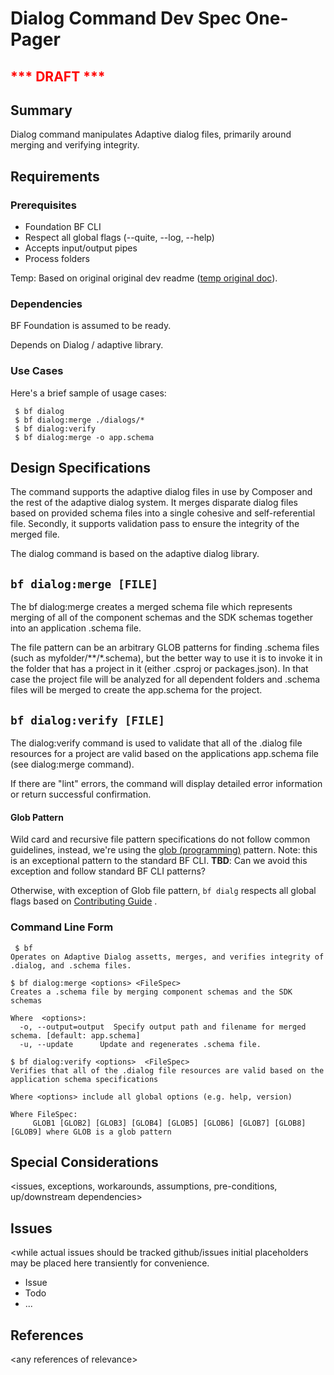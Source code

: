 # Dialog Command Dev Spec One-Pager

## <span style="color:red"> *** DRAFT *** </span> 

## Summary
Dialog command manipulates Adaptive dialog files, primarily around merging and verifying integrity. 

## Requirements
### Prerequisites
* Foundation BF CLI
* Respect all global flags (--quite, --log, --help)
* Accepts input/output pipes
* Process folders

Temp: Based on original original dev readme ([temp original doc]( https://github.com/microsoft/botframework-cli/blob/master/packages/dialog/README.md)).

### Dependencies

BF Foundation is assumed to be ready.

Depends on Dialog / adaptive library.

### Use Cases
Here's a brief sample of usage cases:

     $ bf dialog
     $ bf dialog:merge ./dialogs/*
     $ bf dialog:verify
     $ bf dialog:merge -o app.schema


## Design Specifications
The command supports the adaptive dialog files in use by Composer and the rest of the adaptive dialog system. It merges disparate dialog files based on provided schema files into a single cohesive and self-referential file. Secondly, it supports validation pass to ensure the integrity of the merged file. 

The dialog command is based on the adaptive dialog library. 

## `bf dialog:merge [FILE]`

The bf dialog:merge creates a merged schema file which represents merging of all of the component schemas and the SDK schemas together into an application .schema file.

The file pattern can be an arbitrary GLOB patterns for finding .schema files (such as myfolder/**/*.schema), but the better way to use it is to invoke it in the folder that has a project in it (either .csproj or packages.json). In that case the project file will be analyzed for all dependent folders and .schema files will be merged to create the app.schema for the project.

## `bf dialog:verify [FILE]`

The dialog:verify command is used to validate that all of the .dialog file resources for a project are valid based on the applications app.schema file (see dialog:merge command).

If there are "lint" errors, the command will display detailed error information or return successful confirmation.

#### Glob Pattern

Wild card and recursive file pattern specifications do not follow common guidelines, instead, we're using the  [glob (programming)](https://en.wikipedia.org/wiki/Glob_(programming)) pattern. Note: this is an exceptional pattern to the standard  BF CLI. **TBD**: Can we avoid this exception and follow standard BF CLI patterns?

Otherwise, with exception of Glob file pattern, `bf dialg` respects all global flags based on [Contributing Guide](https://github.com/microsoft/botframework-cli/blob/master/CONTRIBUTING.md#general-guidelines) .


### Command Line Form

```
 $ bf
Operates on Adaptive Dialog assetts, merges, and verifies integrity of .dialog, and .schema files. 

$ bf dialog:merge <options> <FileSpec>	 
Creates a .schema file by merging component schemas and the SDK schemas 

Where  <options>:
  -o, --output=output  Specify output path and filename for merged schema. [default: app.schema] 
  -u, --update      Update and regenerates .schema file.

$ bf dialog:verify <options>  <FileSpec>	 
Verifies that all of the .dialog file resources are valid based on the application schema specifications
```
```
Where <options> include all global options (e.g. help, version)

Where FileSpec: 
     GLOB1 [GLOB2] [GLOB3] [GLOB4] [GLOB5] [GLOB6] [GLOB7] [GLOB8] [GLOB9] where GLOB is a glob pattern

```

## Special Considerations
<issues, exceptions, workarounds, assumptions, pre-conditions, up/downstream dependencies> 

## Issues
<while actual issues should be tracked github/issues initial placeholders may be placed here transiently for convenience.

  * Issue
  * Todo
  * ...

## References

\<any references of relevance\>
